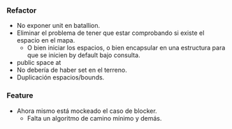 ﻿### Refactor

- No exponer unit en batallion.
- Eliminar el problema de tener que estar comprobando si existe el espacio en el mapa.
  - O bien iniciar los espacios, o bien encapsular en una estructura para que se inicien by default bajo consulta.
- public space at
- No debería de haber set en el terreno.
- Duplicación espacios/bounds.

### Feature

- Ahora mismo está mockeado el caso de blocker.
  - Falta un algoritmo de camino mínimo y demás.
